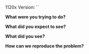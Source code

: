 <!-- Please fill out the following questions, thanks! -->

1120x Version: ``

**What were you trying to do?**



**What did you expect to see?**



**What did you see?**



**How can we reproduce the problem?**
